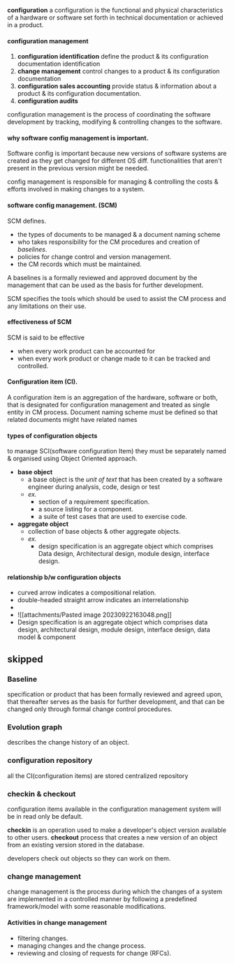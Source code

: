 
**configuration** a configuration is the functional and physical characteristics of a hardware or software set forth in technical documentation or achieved in a product. 

#### configuration management 
1. **configuration identification** define the product & its configuration documentation identification
2. **change management** control changes to a product & its configuration documentation
3. **configuration sales accounting** provide status & information about a product & its configuration documentation. 
4. **configuration audits** 

configuration management is the process of coordinating the software development by tracking, modifying & controlling changes to the software. 

#### why software config management is important. 
Software config is important because new versions of software systems are created as they get changed for different OS 
diff. functionalities that aren't present in the previous version might be needed. 

config management is responsible for managing & controlling the costs & efforts involved in making changes to a system. 


#### software config management. (SCM)
SCM defines. 
- the types of documents to be managed & a document naming scheme
- who takes responsibility for the CM procedures and creation of *baselines*. 
- policies for change control and version management. 
- the CM records which must be maintained. 

A baselines is a formally reviewed and approved document by the management that can be used as the basis for further development. 

SCM specifies the tools which should be used to assist the CM process and any limitations on their use. 

#### effectiveness of SCM
SCM is said to be effective
- when every work product can be accounted for
- when every work product or change made to it can be tracked and controlled.

#### Configuration item (CI). 
A configuration item is an aggregation of the hardware, software or both, that is designated for configuration management and treated as single entity in CM process. 
Document naming scheme must be defined so that related documents might have related names


#### types of configuration objects
to manage SCI(software configuration Item) they must be separately named & organised using Object Oriented approach. 
- **base object** 
	- a base object is the *unit of text* that has been created by a software engineer during analysis, code, design or test
	- *ex.*
		- section of a requirement specification. 
		- a source listing for a component. 
		- a suite of test cases that are used to exercise code. 
- **aggregate object**
	- collection of base objects & other aggregate objects. 
	- *ex.*
		- design specification is an aggregate object which comprises Data design, Architectural design, module design, interface design. 


#### relationship b/w configuration objects
- curved arrow indicates a compositional relation. 
- double-headed straight arrow indicates an interrelationship
- 
- ![[attachments/Pasted image 20230922163048.png]]
- Design specification is an aggregate object which comprises data design, architectural design, module design, interface design, data model & component



## skipped 


### Baseline 
specification or product that has been formally reviewed and agreed upon, that thereafter serves as the basis for further development, and that can be changed only through formal change control procedures. 
### Evolution graph
describes the change history of an object. 


### configuration repository
all the CI(configuration items) are stored 
centralized repository 


### checkin & checkout
configuration items available in the configuration management system will be in read only be default.

**checkin** is an operation used to make a developer's object version available to other users.
**checkout** process that creates a new version of an object from an existing version stored in the database. 

developers check out objects so they can work on them. 


### change management 
change management is the process during which the changes of a system are implemented in a controlled manner by following a predefined framework/model with some reasonable modifications. 

#### Activities in change management 
- filtering changes. 
- managing changes and the change process. 
- reviewing and closing of requests for change (RFCs).




